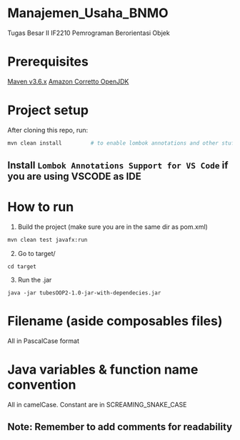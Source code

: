# Manajemen_Usaha_BNMO
Tugas Besar II IF2210 Pemrograman Berorientasi Objek

# Prerequisites
[Maven v3.6.x](https://maven.apache.org/download.cgi)
[Amazon Corretto OpenJDK](https://docs.aws.amazon.com/corretto/latest/corretto-17-ug/downloads-list.html)

# Project setup
After cloning this repo, run:
```bash
mvn clean install         # to enable lombok annotations and other stuff inside pom.xml
```
## Install `Lombok Annotations Support for VS Code` if you are using VSCODE as IDE

# How to run
1. Build the project (make sure you are in the same dir as pom.xml)
```bash
mvn clean test javafx:run
```
2. Go to target/
```
cd target
```
3. Run the .jar
```
java -jar tubesOOP2-1.0-jar-with-dependecies.jar
```

# Filename (aside composables files)
All in PascalCase format

# Java variables & function name convention
All in camelCase. Constant are in SCREAMING_SNAKE_CASE

## Note: Remember to add comments for readability

